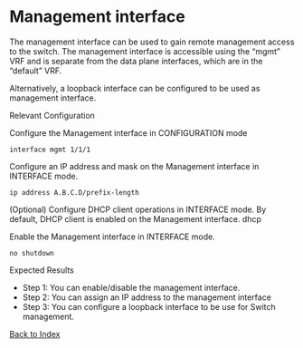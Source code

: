 # Management interface

The management interface can be used to gain remote management access to the switch. The management interface is accessible using the “mgmt” VRF and is separate from the data plane interfaces, which are in the “default” VRF.

Alternatively, a loopback interface can be configured to be used as management interface.


Relevant Configuration

Configure the Management interface in CONFIGURATION mode

```
interface mgmt 1/1/1
```

Configure an IP address and mask on the Management interface in INTERFACE mode.

```
ip address A.B.C.D/prefix-length
```

(Optional) Configure DHCP client operations in INTERFACE mode. By default, DHCP client is enabled on the Management interface.
dhcp

Enable the Management interface in INTERFACE mode.

```
no shutdown
```

Expected Results

* Step 1: You can enable/disable the management interface.
* Step 2: You can assign an IP address to the management interface
* Step 3: You can configure a loopback interface to be use for Switch management.

[Back to Index](./index.md)

